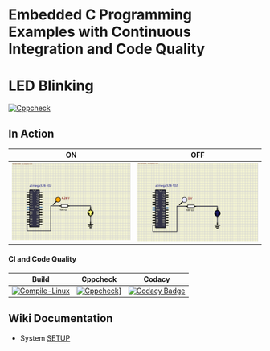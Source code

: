 # Embedded C Programming Examples with Continuous Integration and Code Quality

# LED Blinking 
[![Cppcheck](https://github.com/arunmaurya070/Embedded_activities/actions/workflows/CodeQulaity.yml/badge.svg)](https://github.com/arunmaurya070/Embedded_activities/actions/workflows/CodeQulaity.yml)
## In Action

|ON|OFF|
|:--:|:--:|
|![ON](simulation/ON.png)|![OFF](simulation/OFF.png)|

#### CI and Code Quality

|Build|Cppcheck|Codacy|
|:--:|:--:|:--:|
|[![Compile-Linux](https://github.com/Bharathgopal/Emb-C/actions/workflows/Compile.yml/badge.svg)](https://github.com/Bharathgopal/Emb-C/actions/workflows/Compile.yml)|[![Cppcheck](https://github.com/arunmaurya070/Embedded_activities/actions/workflows/CodeQulaity.yml/badge.svg)](https://github.com/arunmaurya070/Embedded_activities/actions/workflows/CodeQulaity.yml)]|[![Codacy Badge](https://app.codacy.com/project/badge/Grade/643b7ca2b2dc4daba1e700c216bb87d9)](https://www.codacy.com/gh/Bharathgopal/Emb-C/dashboard?utm_source=github.com&amp;utm_medium=referral&amp;utm_content=Bharathgopal/Emb-C&amp;utm_campaign=Badge_Grade)|

## Wiki Documentation
* System [SETUP](https://github.com/Bharathgopal/Emb-C/wiki)
